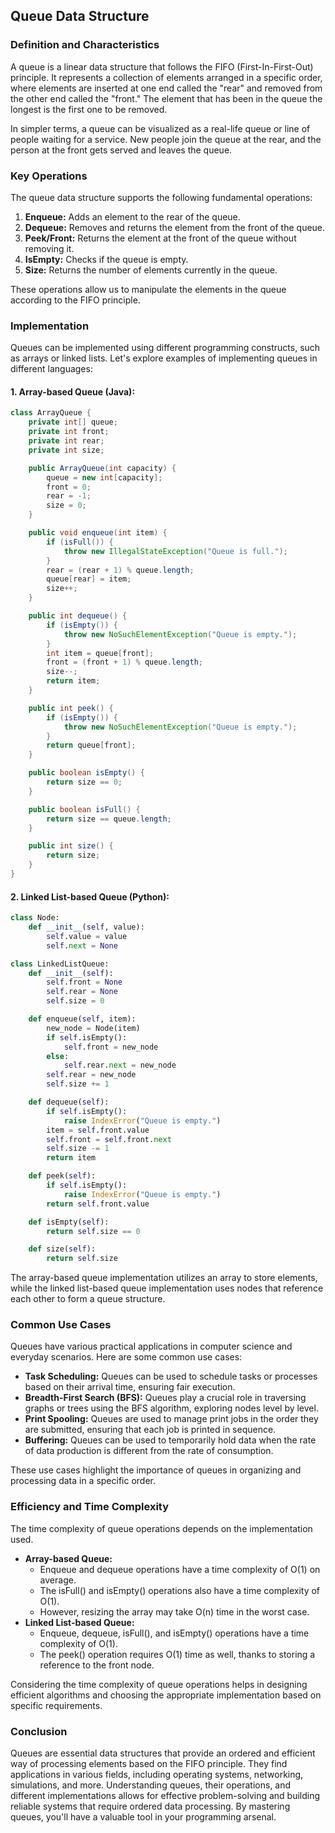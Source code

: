 ## Queue Data Structure

### Definition and Characteristics

A queue is a linear data structure that follows the FIFO (First-In-First-Out) principle. It represents a collection of elements arranged in a specific order, where elements are inserted at one end called the "rear" and removed from the other end called the "front." The element that has been in the queue the longest is the first one to be removed.

In simpler terms, a queue can be visualized as a real-life queue or line of people waiting for a service. New people join the queue at the rear, and the person at the front gets served and leaves the queue.

### Key Operations

The queue data structure supports the following fundamental operations:

1. **Enqueue:** Adds an element to the rear of the queue.
2. **Dequeue:** Removes and returns the element from the front of the queue.
3. **Peek/Front:** Returns the element at the front of the queue without removing it.
4. **IsEmpty:** Checks if the queue is empty.
5. **Size:** Returns the number of elements currently in the queue.

These operations allow us to manipulate the elements in the queue according to the FIFO principle.

### Implementation

Queues can be implemented using different programming constructs, such as arrays or linked lists. Let's explore examples of implementing queues in different languages:

#### 1. Array-based Queue (Java):

```java
class ArrayQueue {
    private int[] queue;
    private int front;
    private int rear;
    private int size;

    public ArrayQueue(int capacity) {
        queue = new int[capacity];
        front = 0;
        rear = -1;
        size = 0;
    }

    public void enqueue(int item) {
        if (isFull()) {
            throw new IllegalStateException("Queue is full.");
        }
        rear = (rear + 1) % queue.length;
        queue[rear] = item;
        size++;
    }

    public int dequeue() {
        if (isEmpty()) {
            throw new NoSuchElementException("Queue is empty.");
        }
        int item = queue[front];
        front = (front + 1) % queue.length;
        size--;
        return item;
    }

    public int peek() {
        if (isEmpty()) {
            throw new NoSuchElementException("Queue is empty.");
        }
        return queue[front];
    }

    public boolean isEmpty() {
        return size == 0;
    }

    public boolean isFull() {
        return size == queue.length;
    }

    public int size() {
        return size;
    }
}
```

#### 2. Linked List-based Queue (Python):

```python
class Node:
    def __init__(self, value):
        self.value = value
        self.next = None

class LinkedListQueue:
    def __init__(self):
        self.front = None
        self.rear = None
        self.size = 0

    def enqueue(self, item):
        new_node = Node(item)
        if self.isEmpty():
            self.front = new_node
        else:
            self.rear.next = new_node
        self.rear = new_node
        self.size += 1

    def dequeue(self):
        if self.isEmpty():
            raise IndexError("Queue is empty.")
        item = self.front.value
        self.front = self.front.next
        self.size -= 1
        return item

    def peek(self):
        if self.isEmpty():
            raise IndexError("Queue is empty.")
        return self.front.value

    def isEmpty(self):
        return self.size == 0

    def size(self):
        return self.size
```

The array-based queue implementation utilizes an array to store elements, while the linked list-based queue implementation uses nodes that reference each other to form a queue structure.

### Common Use Cases

Queues have various practical applications in computer science and everyday scenarios. Here are some common use cases:

- **Task Scheduling:** Queues can be used to schedule tasks or processes based on their arrival time, ensuring fair execution.
- **Breadth-First Search (BFS):** Queues play a crucial role in traversing graphs or trees using the BFS algorithm, exploring nodes level by level.
- **Print Spooling:** Queues are used to manage print jobs in the order they are submitted, ensuring that each job is printed in sequence.
- **Buffering:** Queues can be used to temporarily hold data when the rate of data production is different from the rate of consumption.

These use cases highlight the importance of queues in organizing and processing data in a specific order.

### Efficiency and Time Complexity

The time complexity of queue operations depends on the implementation used.

- **Array-based Queue:**
  - Enqueue and dequeue operations have a time complexity of O(1) on average.
  - The isFull() and isEmpty() operations also have a time complexity of O(1).
  - However, resizing the array may take O(n) time in the worst case.
- **Linked List-based Queue:**
  - Enqueue, dequeue, isFull(), and isEmpty() operations have a time complexity of O(1).
  - The peek() operation requires O(1) time as well, thanks to storing a reference to the front node.

Considering the time complexity of queue operations helps in designing efficient algorithms and choosing the appropriate implementation based on specific requirements.

### Conclusion

Queues are essential data structures that provide an ordered and efficient way of processing elements based on the FIFO principle. They find applications in various fields, including operating systems, networking, simulations, and more. Understanding queues, their operations, and different implementations allows for effective problem-solving and building reliable systems that require ordered data processing. By mastering queues, you'll have a valuable tool in your programming arsenal.
